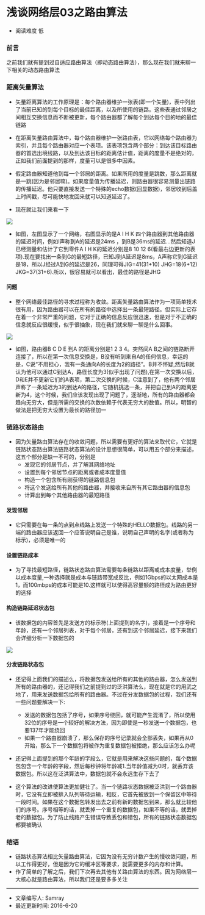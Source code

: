 # 浅谈网络层03之路由算法
* 阅读难度 低

### 前言
之前我们就有提到过自适应路由算法（即动态路由算法），那么现在我们就来聊一下相关的动态路由算法

### 距离矢量算法
* 矢量距离算法的工作原理是：每个路由器维护一张表(即一个矢量)，表中列出了当前已知的到每个目标的最佳距离，以及所使用的链路。这些表通过邻居之间相互交换信息而不断被更新，每个路由器都了解每个到达每个目的地的最佳链路

* 在距离矢量路由算法中，每个路由器维护一张路由表，它以网络每个路由器为索引，并且每个路由器对应一个表项。该表项包含两个部分：到达该目标路由器的首选出境线路，以及到达该目标的距离估计值，距离的度量不是绝对的，正如我们前面提到的那样，度量可以是很多中因素。

* 假定路由器知道他到每一个邻居的距离。如果所用的度量是跳数，那么距离就是一跳(因为是邻居嘛)。如果度量值为传播延迟，则路由器很容易测量出链路的传播延迟。他只要直接发送一个特殊的echo数据(回显数据)，邻居收到后盖上时间戳，尽可能快地发回来就可以知道延迟了。

* 现在就让我们来看一下

![](https://github.com/SeaHub/BlogOfComputerNetwork/blob/master/res/dvr.png)

* 如图，左图显示了一个网络，右图显示的是A I H K 四个路由器到其他路由器的延迟时间，例如I声称到A的延迟是24ms ，到B是36ms的延迟...然后知道J已经测量和估计了它到零件A I H K的延迟分别是8 10 12 6(看最右边更新的表项).现在要找出一条到G的最短路径，已知J到A延迟是8ms，A声称它到G延迟是18，所以J经过A到G的延迟是26，同理可得JIG=41(31+10) JHG=18(6+12) JKG=37(31+6).所以，很容易就可以看出，最佳的路径是JHG

#### 问题
* 整个网络最佳路径的寻求过程称为收敛。距离矢量路由算法作为一项简单技术很有用，因为路由器可以在所有的路径中选择出一条最短路径。但实际上它存在着一个非常严重的问题，它对于正确的信息反应很迅速，但是对于不正确的信息就反应很缓慢，似乎很抽象，现在我们就来聊一聊是什么回事。

![](https://github.com/SeaHub/BlogOfComputerNetwork/blob/master/res/cti.png)

* 如图，路由器B C D E 到A 的距离分别是1 2 3 4。突然间A B之间的链路断开连接了，所以在第一次信息交换是，B没有听到来自A的任何信息，幸运的是，C说“不用担心，我有一条通向A的长度为2的路径”。B并不怀疑,然后B就认为他可以通过C到达A，路径长度为3(似乎出现了问题),在第一次交换以后，D和E并不更新它们的A表项，第二次交换的时候，C注意到了，他有两个邻居声称了一条延迟为3的到达A的路径，它随机挑选一条，并把自己到A的距离更新为4，这个时候，我们应该发现出现了问题了，逐渐地，所有的路由器都会趋向无穷大，但是所需的交换的次数依赖于代表无穷大的数值。所以，明智的做法是把无穷大设置为最长的路径加一

### 链路状态路由
* 因为矢量路由算法存在的收敛问题，所以需要有更好的算法来取代它，它就是链路状态路由算法链路状态算法的设计思想很简单，可以用五个部分来描述，这五个部分是缺一不可的，分别是
	* 发现它的邻居节点，并了解其网络地址
	* 设置到每个邻居节点的距离或者成本度量值
	* 构造一个包含所有刚获得的链路信息包
	* 将这个发送给所有其他的路由器，并接收来自所有其它路由器的信息包
	* 计算出到每个其他路由器的最短路径
	
#### 发现邻居
* 它只需要在每一条的点到点线路上发送一个特殊的HELLO数据包。线路的另一端的路由器应该返回一个应答说明自己是谁，说明自己声明的名字(或者称为标示)，必须是唯一的

#### 设置链路成本
* 为了寻找最短路径，链路状态路由算法需要每条链路以距离或成本度量，举例以成本度量,一种选择就是成本与链路带宽成反比，例如1Gbps的以太网成本是1，而100mbps的成本可能是10.这样就可以使得高容量额的路径成为路由更好的选择

#### 构造链路延迟状态包
* 该数据包的内容首先是发送方的标示符(上面提到的名字)，接着是一个序号和年龄，还有一个邻居列表，对于每个邻居，还有到这个邻居延迟，接下来我们会详细分析一下数据包的

![](https://github.com/SeaHub/BlogOfComputerNetwork/blob/master/res/con.png)

#### 分发链路状态包
* 还记得上面我们的描述么，将数据包发送给所有的其他的路由器，怎么发送到所有的路由器的，还记得我们之前提到过的泛洪算法么，现在就是它的用武之地了，用来发送数据包给所有的路由器。不过在分发数据包的过程，我们还有一些问题要解决一下:
	* 发送的数据包包括了序号，如果序号绕回，就可能产生混淆了，所以使用32位的序号是一个较好的解决方法，因为即使是一秒发送一个数据包，也要137年才能绕回
	* 如果一个路由器崩溃了，那么保存的序号记录就会全部丢失，如果再从0开始，那么下一个数据包将被作为重复数据包被拒绝，那么应该怎么办呢

* 还记得上面提到的那个年龄的字段么，它就是用来解决这些问题的，每个数据包包含一个年龄的字段，然后每秒钟将年龄减1.当年龄值减为0时，就丢弃该数据包。所以这在泛洪算法中，数据包就不会永远生存下去了

* 这个算法的改进使算法更加健壮了。当一个链路状态数据被泛洪到一个路由器时，它没有立即被排入队列等待运输，相反，它首先被放到一个保留区中等待一段时间。如果在这个数据包转发出去之前有新的数据包到来，那么就比较他们的序号。序号相等的话，就丢掉一个重复的数据包，如果不等的话，就丢掉老的数据包。为了防止线路产生错误导致丢包和错包，所有的链路状态数据包都要被确认

### 结语
* 链路状态算法相比矢量路由算法，它因为没有无穷计数产生的慢收敛问题，所以工作得更好，但是因为它的缓冲区等要求，就需要更多的内存和计算。
* 作了简单的了解之后，我们下次再去其他有关路由算法的东西。因为网络层一大核心就是路由算法，所以我们还是要多多关注

---
* 文章编写人: Samray
* 最近更新时间: 2016-6-20
